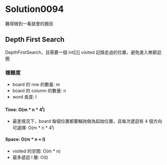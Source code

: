 # Solution0094

難得做到一看就會的題目

## Depth First Search

DepthFirstSearch，且需要一個 int[][] visited 記錄走過的位置，避免進入無窮迴圈

### 複雜度
- board 的 row 的數量: m
- board 的 column 的數量: n
- word 長度: l

#### Time: O(m * n * 4<sup>l</sup>)
- 最差情況下，board 每個位置都要輪詢做為起始位置，且每次遞迴有 4 個方向可選擇: O(m * n * 4<sup>l</sup>)

#### Space: O(m * n + l)
- visited 的空間: O(m * n)
- 最多遞迴 l 層: O(l)
